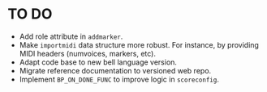 # TO DO

- Add role attribute in `addmarker`.
- Make `importmidi` data structure more robust. For instance, by providing MIDI headers (numvoices, markers, etc).
- Adapt code base to new bell language version.
- Migrate reference documentation to versioned web repo.
- Implement `BP_ON_DONE_FUNC` to improve logic in `scoreconfig`.

